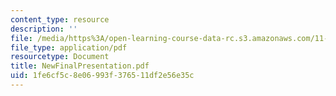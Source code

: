 ```yaml
---
content_type: resource
description: ''
file: /media/https%3A/open-learning-course-data-rc.s3.amazonaws.com/11-423-information-and-communication-technologies-in-community-development-spring-2004/1fe6cf5c8e06993f376511df2e56e35c_NewFinalPresentation.pdf
file_type: application/pdf
resourcetype: Document
title: NewFinalPresentation.pdf
uid: 1fe6cf5c-8e06-993f-3765-11df2e56e35c
---
```

